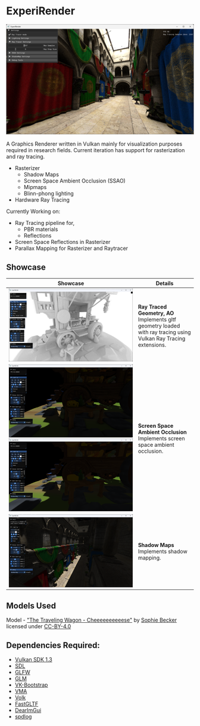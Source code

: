 # ExperiRender

![image](docs/images/Sponza-RT_Mat.png)

A Graphics Renderer written in Vulkan mainly for visualization purposes required in research fields. Current iteration has support for rasterization and ray tracing. 

- Rasterizer
    - Shadow Maps 
    - Screen Space Ambient Occlusion (SSAO) 
    - Mipmaps 
    - Blinn-phong lighting 
- Hardware Ray Tracing

Currently Working on:

- Ray Tracing pipeline for,
    - PBR materials
    - Reflections
- Screen Space Reflections in Rasterizer
- Parallax Mapping for Rasterizer and Raytracer

## Showcase

Showcase | Details
---------|--------
![small](docs/images/TheTravelingWagon-RT_NoMat.png) | <b> Ray Traced Geometry, AO </b> <br>Implements gltf geometry loaded with ray tracing using Vulkan Ray Tracing extensions.
![small](docs/images/TheTravelingWagon-SSAO_ON.png) ![small](docs/images/TheTravelingWagon-SSAO_OFF.png) | <b> Screen Space Ambient Occlusion </b> <br>Implements screen space ambient occlusion.
![small](docs/images/ExperiRender_Sponza.png) | <b> Shadow Maps </b> <br>Implements shadow mapping.

## Models Used

Model - ["The Traveling Wagon - Cheeeeeeeeeese"](https://sketchfab.com/3d-models/the-traveling-wagon-cheeeeeeeeeese-d9761a00e1f34d7ab4e83cc92e94d6f3) by [Sophie Becker](https://sketchfab.com/sophiebecker) licensed under [CC-BY-4.0](http://creativecommons.org/licenses/by/4.0/)

## Dependencies Required:

- [Vulkan SDK 1.3](https://vulkan.lunarg.com/sdk/home)
- [SDL](https://github.com/libsdl-org/SDL)
- [GLFW](https://github.com/glfw/glfw)
- [GLM](https://github.com/g-truc/glm)
- [VK-Bootstrap](https://github.com/charles-lunarg/vk-bootstrap)
- [VMA](https://github.com/GPUOpen-LibrariesAndSDKs/VulkanMemoryAllocator)
- [Volk](https://github.com/zeux/volk)
- [FastGLTF](https://github.com/spnda/fastgltf)
- [DearImGui](https://github.com/ocornut/imgui)
- [spdlog](https://github.com/gabime/spdlog)


